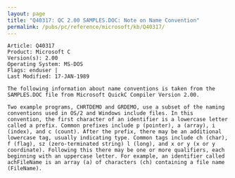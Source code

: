 ```yaml
---
layout: page
title: "Q40317: QC 2.00 SAMPLES.DOC: Note on Name Convention"
permalink: /pubs/pc/reference/microsoft/kb/Q40317/
---
```


	Article: Q40317
	Product: Microsoft C
	Version(s): 2.00
	Operating System: MS-DOS
	Flags: enduser |
	Last Modified: 17-JAN-1989
	
	The following information about name conventions is taken from the
	SAMPLES.DOC file from Microsoft QuickC Compiler Version 2.00.
	
	Two example programs, CHRTDEMO and GRDEMO, use a subset of the naming
	conventions used in OS/2 and Windows include files. In this
	convention, the first character of an identifier is a lowercase letter
	called a prefix. Common prefixes include p (pointer), a (array), i
	(index), and c (count). After the prefix, there may be an additional
	lowercase tag, usually indicating type. Common tags include ch (char),
	f (flag), sz (zero-terminated string) l (long), and x or y (x or y
	coordinate). Following this there may be one or more qualifiers, each
	beginning with an uppercase letter. For example, an identifier called
	achFileName is an array (a) of characters (ch) containing a file name
	(FileName).
